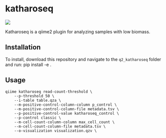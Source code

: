 # katharoseq
![](https://github.com/qiime2/q2templates/workflows/ci/badge.svg)

Katharoseq is a qiime2 plugin for analyzing samples with low biomass.

## Installation
To install, download this repository and navigate to the `q2_katharoseq` folder and run:
    pip install -e .

## Usage

    qiime katharoseq read-count-threshold \
        --p-threshold 50 \
        --i-table table.qza \
        --m-positive-control-column-column p_control \
        --m-positive-control-column-file metadata.tsv \
        --p-positive-control-value katharoseq_control \
        --p-control classic \
        --m-cell-count-column-column max_cell_count \
        --m-cell-count-column-file metadata.tsv \
        --o-visualization visualization.qzv \

 
